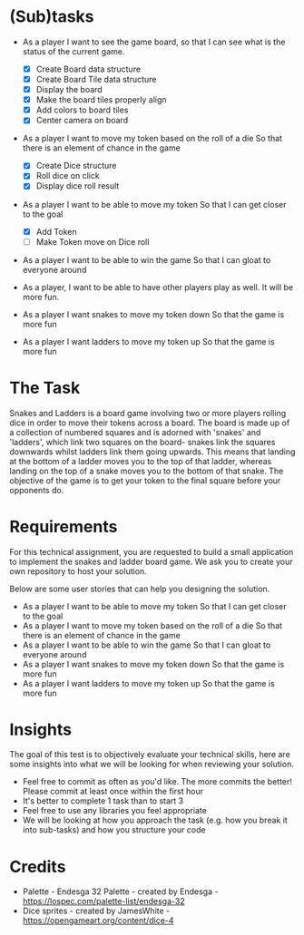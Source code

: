# (Sub)tasks

* As a player I want to see the game board, so that I can see what is the status of the current game.
	- [X] Create Board data structure
	- [X] Create Board Tile data structure
	- [X] Display the board
	- [X] Make the board tiles properly align
	- [X] Add colors to board tiles
	- [X] Center camera on board

* As a player I want to move my token based on the roll of a die So that there is an element of chance in the game
	- [X] Create Dice structure
	- [X] Roll dice on click
	- [X] Display dice roll result

* As a player I want to be able to move my token So that I can get closer to the goal
	- [X] Add Token
	- [ ] Make Token move on Dice roll

* As a player I want to be able to win the game So that I can gloat to everyone around

* As a player, I want to be able to have other players play as well. It will be more fun.

* As a player I want snakes to move my token down So that the game is more fun

* As a player I want ladders to move my token up So that the game is more fun

# The Task

Snakes and Ladders is a board game involving two or more players rolling dice in order to move their tokens across a board. The board is made up of a collection of numbered squares and is adorned with 'snakes' and 'ladders', which link two squares on the board- snakes link the squares downwards whilst ladders link them going upwards. This means that landing at the bottom of a ladder moves you to the top of that ladder, whereas landing on the top of a snake moves you to the bottom of that snake. The objective of the game is to get your token to the final square before your opponents do.

# Requirements

For this technical assignment, you are requested to build a small application to implement the snakes and ladder board game. We ask you to create your own repository to host your solution.

Below are some user stories that can help you designing the solution.

* As a player I want to be able to move my token So that I can get closer to the goal
* As a player I want to move my token based on the roll of a die So that there is an element of chance in the game
* As a player I want to be able to win the game So that I can gloat to everyone around
* As a player I want snakes to move my token down So that the game is more fun
* As a player I want ladders to move my token up So that the game is more fun

# Insights

The goal of this test is to objectively evaluate your technical skills, here are some insights into what we will be looking for when reviewing your solution.

* Feel free to commit as often as you'd like. The more commits the better! Please commit at least once within the first hour
* It's better to complete 1 task than to start 3
* Feel free to use any libraries you feel appropriate
* We will be looking at how you approach the task (e.g. how you break it into sub-tasks) and how you structure your code

# Credits

* Palette - Endesga 32 Palette - created by Endesga - https://lospec.com/palette-list/endesga-32
* Dice sprites - created by JamesWhite - https://opengameart.org/content/dice-4